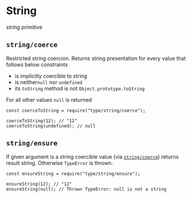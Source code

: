 String
======

*string* primitive

`string/coerce`
---------------

Restricted string coercion. Returns string presentation for every value that follows below constraints

-   is implicitly coercible to string
-   is neither`null` nor `undefined`
-   its `toString` method is not `Object.prototype.toString`

For all other values `null` is returned

    const coerceToString = require("type/string/coerce");

    coerceToString(12); // "12"
    coerceToString(undefined); // null

`string/ensure`
---------------

If given argument is a string coercible value (via [`string/coerce`](#stringcoerce)) returns result string. Otherwise `TypeError` is thrown.

    const ensureString = require("type/string/ensure");

    ensureString(12); // "12"
    ensureString(null); // Thrown TypeError: null is not a string

